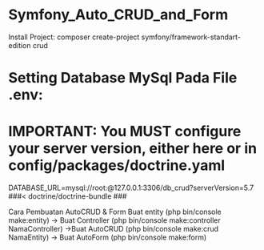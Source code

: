 # Symfony_Auto_CRUD_and_Form
Install Project:
composer create-project symfony/framework-standart-edition crud

# Setting Database MySql Pada File .env:
# IMPORTANT: You MUST configure your server version, either here or in config/packages/doctrine.yaml
DATABASE_URL=mysql://root:@127.0.0.1:3306/db_crud?serverVersion=5.7
###< doctrine/doctrine-bundle ###

Cara Pembuatan AutoCRUD & Form
Buat entity (php bin/console make:entity) -> Buat Controller (php bin/console make:controller NamaController) ->Buat AutoCRUD (php bin/console make:crud  NamaEntity) -> Buat AutoForm (php bin/console make:form)

